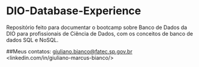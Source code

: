 # DIO-Database-Experience
Repositório feito para documentar o bootcamp sobre Banco de Dados da DIO para profissionais de Ciência de Dados, com os conceitos de banco de dados SQL e NoSQL.

##Meus contatos:
<giuliano.bianco@fatec.sp.gov.br>
<linkedin.com/in/giuliano-marcus-bianco/>
